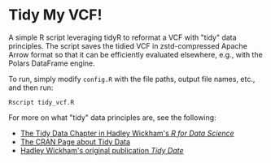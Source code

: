 # Tidy My VCF!
A simple R script leveraging tidyR to reformat a VCF with "tidy" data principles. The script saves the tidied VCF in zstd-compressed Apache Arrow format so that it can be efficiently evaluated elsewhere, e.g., with the Polars DataFrame engine.

To run, simply modify `config.R` with the file paths, output file names, etc., and then run:
```
Rscript tidy_vcf.R
```

For more on what "tidy" data principles are, see the following:
 - [The Tidy Data Chapter in Hadley Wickham's *R for Data Science*](https://r4ds.had.co.nz/tidy-data.html)
 - [The CRAN Page about Tidy Data](https://cran.r-project.org/web/packages/tidyr/vignettes/tidy-data.html#:~:text=Tidy%20data%20is%20a%20standard,Every%20column%20is%20a%20variable.)
 - [Hadley Wickham's original publication *Tidy Date*](https://vita.had.co.nz/papers/tidy-data.html)
